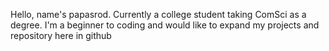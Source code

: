 Hello, name's papasrod. Currently a college student taking ComSci as a degree. I'm a beginner to coding and would like to expand my projects and repository here in github
